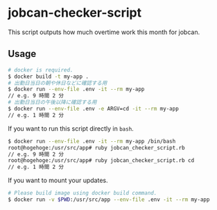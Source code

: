 # jobcan-checker-script

This script outputs how much overtime work this month for jobcan.

## Usage

```sh
# docker is required.
$ docker build -t my-app .
# 出勤日当日の朝や休日などに確認する用
$ docker run --env-file .env -it --rm my-app
// e.g. 9 時間 2 分
# 出勤日当日の午後以降に確認する用
$ docker run --env-file .env -e ARGV=cd -it --rm my-app
// e.g. 1 時間 2 分
```

If you want to run this script directly in `bash`.

```sh
$ docker run --env-file .env -it --rm my-app /bin/bash
root@hogehoge:/usr/src/app# ruby jobcan_checker_script.rb
// e.g. 9 時間 2 分
root@hogehoge:/usr/src/app# ruby jobcan_checker_script.rb cd
// e.g. 1 時間 2 分
```

If you want to mount your updates.

```sh
# Please build image using docker build command.
$ docker run -v $PWD:/usr/src/app --env-file .env -it --rm my-app
```
